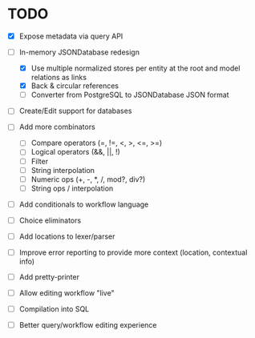 # TODO

- [x] Expose metadata via query API

- [ ] In-memory JSONDatabase redesign
  - [x] Use multiple normalized stores per entity at the root and model
        relations as links
  - [x] Back & circular references
  - [ ] Converter from PostgreSQL to JSONDatabase JSON format

- [ ] Create/Edit support for databases

- [ ] Add more combinators
  - [ ] Compare operators (=, !=, <, >, <=, >=)
  - [ ] Logical operators (&&, ||, !)
  - [ ] Filter
  - [ ] String interpolation
  - [ ] Numeric ops (+, -, *, /, mod?, div?)
  - [ ] String ops / interpolation
- [ ] Add conditionals to workflow language
- [ ] Choice eliminators
- [ ] Add locations to lexer/parser
- [ ] Improve error reporting to provide more context (location, contextual
      info)
- [ ] Add pretty-printer
- [ ] Allow editing workflow "live"
- [ ] Compilation into SQL
- [ ] Better query/workflow editing experience
